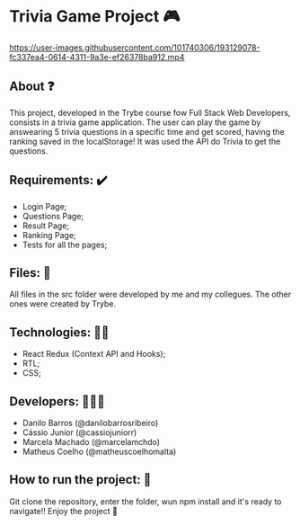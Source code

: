 # Trivia Game Project :video_game:

https://user-images.githubusercontent.com/101740306/193129078-fc337ea4-0614-4311-9a3e-ef26378ba912.mp4


## About ❓
  This project, developed in the Trybe course fow Full Stack Web Developers, consists in a trivia game application. The user can play the game by answearing 5 trivia questions in a specific time and get scored, having the ranking saved in the localStorage! It was used the API do Trivia to get the questions.
  
## Requirements: ✔️
 - Login Page;
 - Questions Page;
 - Result Page;
 - Ranking Page;
 - Tests for all the pages;
 
## Files: 📄
   All files in the src folder were developed by me and my collegues. The other ones were created by Trybe.

## Technologies: 👩‍💻
  - React Redux (Context API and Hooks);
  - RTL;
  - CSS;
  
## Developers: :people_holding_hands:
- Danilo Barros (@danilobarrosribeiro)
- Cássio Junior (@cassiojuniorr)
- Marcela Machado (@marcelamchdo)
- Matheus Coelho (@matheuscoelhomalta)

## How to run the project: 👀
  Git clone the repository, enter the folder, wun npm install and it's ready to navigate!! Enjoy the project 💚
